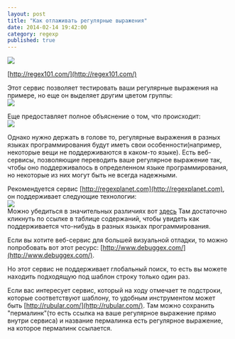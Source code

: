```yaml
---
layout: post
title: "Как отлаживать регулярные выражения"
date: 2014-02-14 19:42:00
category: regexp
published: true
---
```


<a target="_blank" href="http://s020.radikal.ru/i720/1405/75/0d1d3e5514c3.png"><img src="http://s020.radikal.ru/i720/1405/75/0d1d3e5514c3.png" class="img-responsive" /></a> <br />

[http://regex101.com/](http://regex101.com/)

Этот сервис позволяет тестировать ваши регулярные выражения на примере, но еще он выделяет другим цветом группы:<br />
<a target="_blank" href="http://qph.is.quoracdn.net/main-qimg-ae64948db789ce154ab7804daa242fae?convert_to_webp=true"><img src="http://qph.is.quoracdn.net/main-qimg-ae64948db789ce154ab7804daa242fae?convert_to_webp=true" class="img-responsive" /></a><br />

Еще предоставляет полное объяснение о том, что происходит:<br />
<a target="_blank" href="http://qph.is.quoracdn.net/main-qimg-61225b629452cf3e345c45e2db762d32?convert_to_webp=true"><img src="http://qph.is.quoracdn.net/main-qimg-61225b629452cf3e345c45e2db762d32?convert_to_webp=true" class="img-responsive" /></a><br />

Однако нужно держать в голове то, регулярные выражения в разных языках программирования будут иметь
свои особенности(например, некоторые вещи не поддерживаются в каком-то языке). Есть веб-сервисы,
позволяющие переводить ваше регулярное выражение так, чтобы оно поддерживалось в определенном языке
программирования, но некоторые из них могут быть не всегда надежными.

Рекомендуется сервис [http://regexplanet.com](http://regexplanet.com), он поддерживает следующие
технологии:<br />
<a target="_blank" href="http://qph.is.quoracdn.net/main-qimg-61225b629452cf3e345c45e2db762d32?convert_to_webp=true"><img src="http://qph.is.quoracdn.net/main-qimg-3d70886b7dca6b96f25e3b53de5a86dc?convert_to_webp=true" class="img-responsive" /></a><br />
Можно убедиться в значительных различиях вот [здесь](http://www.regular-expressions.info/refflavors.html)
Там достаточно кликнуть по ссылке в таблице содержаний, чтобы увидеть как поддерживается что-нибудь
в разных языках программирования.

Если вы хотите веб-сервис для большей визуальной отладки, то можно попробовать вот этот ресурс:
[http://www.debuggex.com/](http://www.debuggex.com/).

Но этот сервис не поддерживает глобальный поиск, то есть вы можете находить подходящую под шаблон строку
только один раз.

Если вас интересует сервис, который на ходу отмечает те подстроки, которые соответствуют шаблону,
то удобным инструментом может быть [http://rubular.com/](http://rubular.com/). Там можно сохранить
"пермалинк"(то есть ссылка на ваше регулярное выражение прямо внутри сервиса) и название пермалинка
есть регулярное выражение, на которое пермалинк ссылается.
